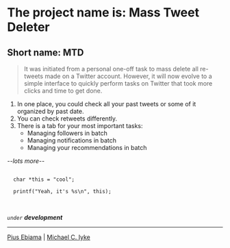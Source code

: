 # The project name is: Mass Tweet Deleter

## Short name: MTD

> It was initiated from a personal one-off task to mass delete all re-tweets made on a Twitter account. However, it will now evolve to a simple interface to quickly perform tasks on Twitter that took more clicks and time to get done.

1. In one place, you could check all your past tweets or some of it organized by past date.
2. You can check retweets differently.
3. There is a tab for your most important tasks:
    * Managing followers in batch
    * Managing notifications in batch
    * Managing your recommendations in batch

*--lots more--*<br/>

```

  char *this = "cool";

  printf("Yeah, it's %s\n", this);

```

<br>

*`under` **development***

---

[Pius Ebiama](https://#) | [Michael C. Iyke](https://#)
